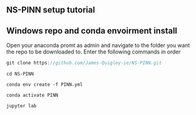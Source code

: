 ## NS-PINN setup tutorial



## Windows repo and conda envoirment install
Open your anaconda promt as admin and navigate to the folder you want the repo to be downloaded to.
Enter the following commands in order
```javascript
git clone https://github.com/James-Quigley-ie/NS-PINN.git
```
```
cd NS-PINN
```

```
conda env create -f PINN.yml
```


```
conda activate PINN
```

```
jupyter lab
```

